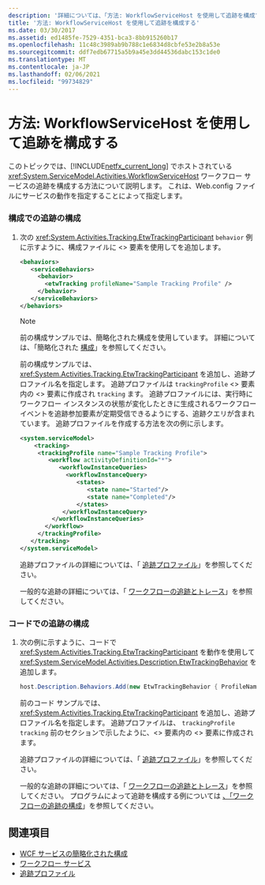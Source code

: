 ```yaml
---
description: '詳細については、「方法: WorkflowServiceHost を使用して追跡を構成する」を参照してください。'
title: '方法: WorkflowServiceHost を使用して追跡を構成する'
ms.date: 03/30/2017
ms.assetid: ed1485fe-7529-4351-bca3-8bb915260b17
ms.openlocfilehash: 11c48c3989ab9b788c1e6834d8cbfe53e2b8a53e
ms.sourcegitcommit: ddf7edb67715a5b9a45e3dd44536dabc153c1de0
ms.translationtype: MT
ms.contentlocale: ja-JP
ms.lasthandoff: 02/06/2021
ms.locfileid: "99734829"
---
```

# <a name="how-to-configure-tracking-with-workflowservicehost"></a>方法: WorkflowServiceHost を使用して追跡を構成する

このトピックでは、[!INCLUDE[netfx_current_long](../../../../includes/netfx-current-long-md.md)] でホストされている <xref:System.ServiceModel.Activities.WorkflowServiceHost> ワークフロー サービスの追跡を構成する方法について説明します。 これは、Web.config ファイルにサービスの動作を指定することによって指定します。  
  
### <a name="configure-tracking-in-configuration"></a>構成での追跡の構成  
  
1. 次の <xref:System.Activities.Tracking.EtwTrackingParticipant> `behavior` 例に示すように、構成ファイルに <> 要素を使用してを追加します。  
  
    ```xml  
    <behaviors>  
       <serviceBehaviors>  
         <behavior>  
           <etwTracking profileName="Sample Tracking Profile" />  
         </behavior>
       </serviceBehaviors>  
    </behaviors>  
    ```  
  
    > [!NOTE]
    > 前の構成サンプルでは、簡略化された構成を使用しています。 詳細については、「簡略化された [構成](../simplified-configuration.md)」を参照してください。  
  
     前の構成サンプルでは、<xref:System.Activities.Tracking.EtwTrackingParticipant> を追加し、追跡プロファイル名を指定します。 追跡プロファイルは `trackingProfile` <> 要素内の <> 要素に作成され `tracking` ます。 追跡プロファイルには、実行時にワークフロー インスタンスの状態が変化したときに生成されるワークフロー イベントを追跡参加要素が定期受信できるようにする、追跡クエリが含まれています。 追跡プロファイルを作成する方法を次の例に示します。  
  
    ```xml  
    <system.serviceModel>  
        <tracking>
         <trackingProfile name="Sample Tracking Profile">  
            <workflow activityDefinitionId="*">  
               <workflowInstanceQueries>  
                 <workflowInstanceQuery>  
                    <states>  
                       <state name="Started"/>  
                       <state name="Completed"/>  
                    </states>  
                </workflowInstanceQuery>  
             </workflowInstanceQueries>  
           </workflow>  
         </trackingProfile>
       </tracking>  
    </system.serviceModel>  
    ```  
  
     追跡プロファイルの詳細については、「 [追跡プロファイル](../../windows-workflow-foundation/tracking-profiles.md)」を参照してください。  
  
     一般的な追跡の詳細については、「 [ワークフローの追跡とトレース](../../windows-workflow-foundation/workflow-tracking-and-tracing.md)」を参照してください。  
  
### <a name="configure-tracking-in-code"></a>コードでの追跡の構成  
  
1. 次の例に示すように、コードで <xref:System.Activities.Tracking.EtwTrackingParticipant> を動作を使用して <xref:System.ServiceModel.Activities.Description.EtwTrackingBehavior> を追加します。  
  
    ```csharp  
    host.Description.Behaviors.Add(new EtwTrackingBehavior { ProfileName = "Sample Tracking Profile" });  
    ```  
  
     前のコード サンプルでは、<xref:System.Activities.Tracking.EtwTrackingParticipant> を追加し、追跡プロファイル名を指定します。 追跡プロファイルは、 `trackingProfile` `tracking` 前のセクションで示したように、<> 要素内の <> 要素に作成されます。  
  
     追跡プロファイルの詳細については、「 [追跡プロファイル](../../windows-workflow-foundation/tracking-profiles.md)」を参照してください。  
  
     一般的な追跡の詳細については、「 [ワークフローの追跡とトレース](../../windows-workflow-foundation/workflow-tracking-and-tracing.md)」を参照してください。 プログラムによって追跡を構成する例については [、「ワークフローの追跡の構成](../../windows-workflow-foundation/configuring-tracking-for-a-workflow.md)」を参照してください。  
  
## <a name="see-also"></a>関連項目

- [WCF サービスの簡略化された構成](../samples/simplified-configuration-for-wcf-services.md)
- [ワークフロー サービス](workflow-services.md)
- [追跡プロファイル](../../windows-workflow-foundation/tracking-profiles.md)
